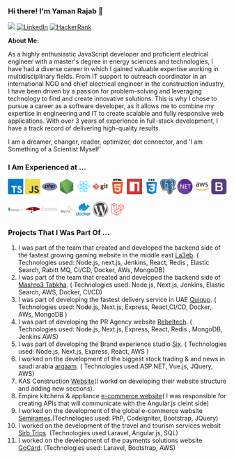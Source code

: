 ### Hi there! I'm Yaman Rajab 👋
![](https://visitor-badge.laobi.icu/badge?page_id=yamanrajab90)
[![LinkedIn](https://img.shields.io/static/v1?label=LinkedIn&message=Yaman&color=181720)](https://www.linkedin.com/in/yaman-rajab-aa871710a/)
[![HackerRank](https://img.shields.io/badge/-Hackerrank-181717?style=flat&logo=HackerRank&logoColor=blue)](https://www.hackerrank.com/yamanrajab)

**About Me:**

As a highly enthusiastic JavaScript developer and proficient electrical engineer with a master's degree in energy sciences and technologies, I have had a diverse career in which I gained valuable expertise working in multidisciplinary fields. From IT support to outreach coordinator in an international NGO and chief electrical engineer in the construction industry, I have been driven by a passion for problem-solving and leveraging technology to find and create innovative solutions. This is why I chose to pursue a career as a software developer, as it allows me to combine my expertise in engineering and IT to create scalable and fully responsive web applications. With over 3 years of experience in full-stack development, I have a track record of delivering high-quality results.

I am a dreamer, changer, reader, optimizer, dot connector, and 'I am Something of a Scientist Myself'


### I Am Experienced at ...
<code><img height="35" src="https://raw.githubusercontent.com/github/explore/80688e429a7d4ef2fca1e82350fe8e3517d3494d/topics/typescript/typescript.png"></code>
<code><img height="35" src="https://raw.githubusercontent.com/github/explore/80688e429a7d4ef2fca1e82350fe8e3517d3494d/topics/javascript/javascript.png"></code>
<code><img height="35" src="https://raw.githubusercontent.com/github/explore/80688e429a7d4ef2fca1e82350fe8e3517d3494d/topics/php/php.png"></code>
<code><img height="35" src="https://raw.githubusercontent.com/github/explore/80688e429a7d4ef2fca1e82350fe8e3517d3494d/topics/nodejs/nodejs.png"></code>
<code><img height="35" src="https://raw.githubusercontent.com/github/explore/80688e429a7d4ef2fca1e82350fe8e3517d3494d/topics/react/react.png"></code>
<code><img height="35" src="https://raw.githubusercontent.com/github/explore/80688e429a7d4ef2fca1e82350fe8e3517d3494d/topics/git/git.png"></code>
<code><img height="35" src="https://raw.githubusercontent.com/github/explore/80688e429a7d4ef2fca1e82350fe8e3517d3494d/topics/html/html.png"></code>
<code><img height="35" src="https://raw.githubusercontent.com/github/explore/80688e429a7d4ef2fca1e82350fe8e3517d3494d/topics/npm/npm.png"></code>
<code><img height="35" src="https://raw.githubusercontent.com/github/explore/80688e429a7d4ef2fca1e82350fe8e3517d3494d/topics/css/css.png"></code>
<code><img height="35" src="https://raw.githubusercontent.com/github/explore/80688e429a7d4ef2fca1e82350fe8e3517d3494d/topics/postgresql/postgresql.png"></code>
<code><img height="35" src="https://raw.githubusercontent.com/github/explore/80688e429a7d4ef2fca1e82350fe8e3517d3494d/topics/dotnet/dotnet.png"></code>
<code><img height="35" src="https://raw.githubusercontent.com/github/explore/80688e429a7d4ef2fca1e82350fe8e3517d3494d/topics/aws/aws.png"></code>
<code><img height="35" src="https://raw.githubusercontent.com/github/explore/80688e429a7d4ef2fca1e82350fe8e3517d3494d/topics/bootstrap/bootstrap.png"></code>

<code><img height="35" src="https://raw.githubusercontent.com/github/explore/80688e429a7d4ef2fca1e82350fe8e3517d3494d/topics/mongodb/mongodb.png"></code>
<code><img height="35" src="https://raw.githubusercontent.com/github/explore/80688e429a7d4ef2fca1e82350fe8e3517d3494d/topics/mongoose/mongoose.png"></code>
<code><img height="35" src="https://raw.githubusercontent.com/github/explore/80688e429a7d4ef2fca1e82350fe8e3517d3494d/topics/express/express.png"></code>
<code><img height="35" src="https://raw.githubusercontent.com/github/explore/80688e429a7d4ef2fca1e82350fe8e3517d3494d/topics/mysql/mysql.png"></code> 
<code><img height="35" src="https://raw.githubusercontent.com/github/explore/80688e429a7d4ef2fca1e82350fe8e3517d3494d/topics/docker/docker.png"></code>
<code><img height="35" src="https://raw.githubusercontent.com/github/explore/80688e429a7d4ef2fca1e82350fe8e3517d3494d/topics/wordpress/wordpress.png"></code>
<code><img height="35" src="https://raw.githubusercontent.com/github/explore/80688e429a7d4ef2fca1e82350fe8e3517d3494d/topics/laravel/laravel.png"></code>

### Projects That I Was Part Of ...
1. I was part of the team that created and developed the backend side of the fastest growing gaming website in the middle east [La3eb](https://la3eb.com/en-sa). ( Technologies used: Node.js, next.js, Jenkins, React, Redis , Elastic Search, Rabitt MQ, CI/CD, Docker, AWs, MongoDB)
2. I was part of the team that created and developed the backend side of [Mashro3 Tabkha](https://www.mashrou3-tabkha.com/). ( Technologies used: Node.js, Next.js, Jenkins,  Elastic Search, AWS, Docker, CI/CD)
3. I was part of developing the fastest delivery service in UAE  [Quiqup](https://www.quiqup.com/). ( Technologies used: Node.js, Next.js, Express, React,CI/CD, Docker, AWs, MongoDB ) 
4. I was part of developing the PR Agency website [Rebeltech](https://www.rebeltech.io/). ( Technologies used: Node.js, Next.js, Express, React, Redis , MongoDB, Jenkins AWS) 
5.  I was part of developing the Brand experience studio [Six](https://www.six.agency/). ( Technologies used: Node.js, Next.js, Express, React, AWS ) 
6. I worked on the development of the biggest stock trading & and news in saudi arabia [argaam](https://www.argaam.com/). ( Technologies used:ASP.NET, Vue.js, JQuery, AWS)
7. KAS Construction [Website](http://kasconstructions.com/)(I workd on developing their website structure and adding new sections).
8. Empire kitchens & appliance [e-commerce website](https://www.empireappliances.co.uk/)( I was responsible for creating APIs that will communicate with the Angular.js cleint side) 
9. I worked on the development of the global e-commerce website [Semirames](https://semirames.com/).(Technologies used: PhP, CodeIgniter, Bootstrap, JQuery)
10. I worked on the development of the travel and tourism services websit [Sirb Trips](https://sirbtrips.com/). (Technologies used:Laravel, Angular.js, SQL)
11. I worked on the development of the payments solutions website [GoCard](https://www.gocardi.com). (Technologies used: Laravel, Bootstrap, AWS)
